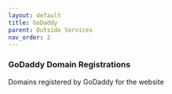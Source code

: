 ```yaml
---
layout: default
title: GoDaddy
parent: Outside Services
nav_order: 2
---
```


### GoDaddy Domain Registrations

Domains registered by GoDaddy for the website 